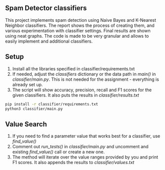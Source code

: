 ## Spam Detector classifiers

This project implements spam detection using Naive Bayes and K-Nearest Neighbor classifiers.
The report shows the process of creating them, and various experimentation with classifier settings.
Final results are shown using neat  graphs.
The code is made to be very granular and allows to easily implement and additional classifiers.

## Setup
1. Install all the libraries specified in classifier/requirements.txt
2. If needed, adjust the _classifiers_ dictionary or the data path in _main()_ in _classifier/main.py_. This is not needed for the assignment - everything is already set up.
3. The script will show accuracy, precision, recall and F1 scores for the given classifiers. It also puts the results in _classifier/results.txt_

```sh
pip install -r classifier/requirements.txt
python3 classifier/main.py
```

## Value Search
1. If you need to find a parameter value that works best for a classifier, use _find_value()_
2. Comment out _run_tests()_ in _classifier/main.py_ and uncomment and existing _find_value()_ call or create a new one.
3. The method will iterate over the value ranges provided by you and print F1 scores. It also appends the results to _classifier/values.txt_